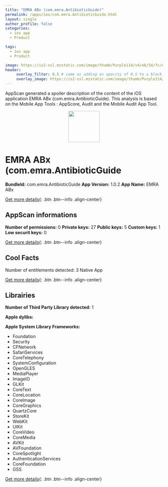```yaml
---
title: "EMRA ABx (com.emra.AntibioticGuide)"
permalink: /apps/ios/com.emra.AntibioticGuide.html
layout: single
author_profile: false
categories: 
  - ios app 
  - Product 

tags: 
  - ios app 
  - Product 

image: https://is2-ssl.mzstatic.com/image/thumb/Purple114/v4/eb/54/fc/eb54fcf0-06b6-ddb3-15fd-e6569d3449a7/AppIcon-1x_U007emarketing-0-10-85-220.png/512x512bb.jpg
header: 
     overlay_filter: 0.5 # same as adding an opacity of 0.5 to a black background
     overlay_image: https://is2-ssl.mzstatic.com/image/thumb/Purple114/v4/eb/54/fc/eb54fcf0-06b6-ddb3-15fd-e6569d3449a7/AppIcon-1x_U007emarketing-0-10-85-220.png/512x512bb.jpg
---
```

AppScan generated a spoiler description of the content of the iOS application EMRA ABx (com.emra.AntibioticGuide). This analysis is based on the Mobile App Tools : AppScore, Audit and the Mobile Audit App Tool.

  
  
<div style="text-align: center;"><img src="https://is2-ssl.mzstatic.com/image/thumb/Purple114/v4/eb/54/fc/eb54fcf0-06b6-ddb3-15fd-e6569d3449a7/AppIcon-1x_U007emarketing-0-10-85-220.png/512x512bb.jpg" width="100" height="100"></div>  
  
# EMRA ABx (com.emra.AntibioticGuide

**BundleId:** com.emra.AntibioticGuide
**App Version:** 1.0.2
**App Name:** EMRA ABx


[Get more details](/pricing.html){: .btn .btn--info .align-center}  
  
## AppScan informations 

**Number of permissions:** 0
**Private keys:** 27
**Public keys:** 5
**Custom keys:** 1
**Low securit keys:** 0
  
[Get more details](/pricing.html){: .btn .btn--info .align-center}

## Cool Facts

Number of entitlements detected: 3
Native App
  
[Get more details](/pricing.html){: .btn .btn--info .align-center}

## Librairies 
**Number of Third Party Library detected:** 1

**Apple dylibs:**


**Apple System Library Frameworks:**
- Foundation
- Security
- CFNetwork
- SafariServices
- CoreTelephony
- SystemConfiguration
- OpenGLES
- MediaPlayer
- ImageIO
- GLKit
- CoreText
- CoreLocation
- CoreImage
- CoreGraphics
- QuartzCore
- StoreKit
- WebKit
- UIKit
- CoreVideo
- CoreMedia
- AVKit
- AVFoundation
- CoreSpotlight
- AuthenticationServices
- CoreFoundation
- GSS


  
[Get more details](/pricing.html){: .btn .btn--info .align-center}

